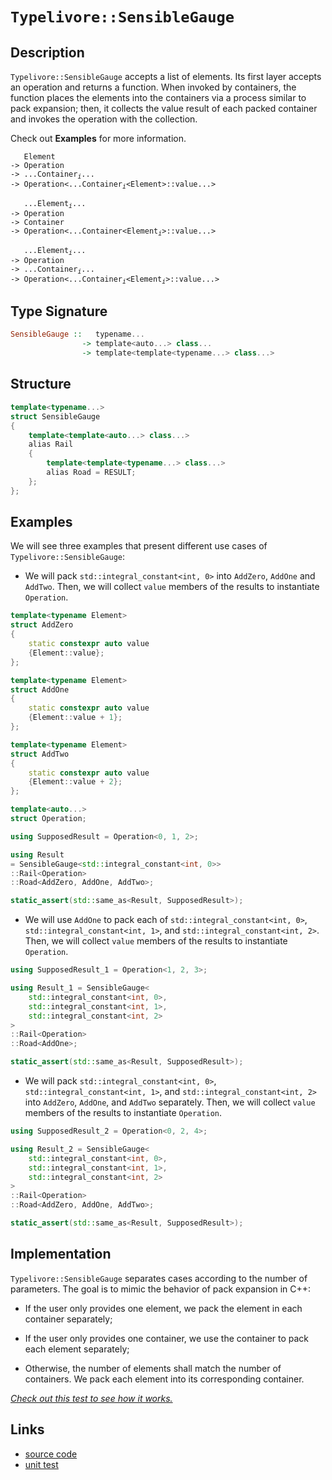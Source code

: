 <!-- Copyright 2024 Feng Mofan
SPDX-License-Identifier: Apache-2.0 -->

# `Typelivore::SensibleGauge`

## Description

`Typelivore::SensibleGauge` accepts a list of elements.
Its first layer accepts an operation and returns a function.
When invoked by containers, the function places the elements into the containers via a process similar to pack expansion;
then, it collects the value result of each packed container and invokes the operation with the collection.

Check out **Examples** for more information.
<pre><code>   Element
-> Operation
-> ...Container<sub><i>i</i></sub>...
-> Operation&lt;...Container<sub><i>i</i></sub>&lt;Element&gt;::value...&gt;</code></pre>
<pre><code>   ...Element<sub><i>i</i></sub>...
-> Operation
-> Container
-> Operation&lt;...Container&lt;Element<sub><i>i</i></sub>&gt;::value...&gt;</code></pre>
<pre><code>   ...Element<sub><i>i</i></sub>...
-> Operation
-> ...Container<sub><i>i</i></sub>...
-> Operation<...Container<sub><i>i</i></sub>&lt;Element<sub><i>i</i></sub>&gt;::value...&gt;</code></pre>

## Type Signature

```Haskell
SensibleGauge ::   typename... 
                -> template<auto...> class...
                -> template<template<typename...> class...>
```

## Structure

```C++
template<typename...>
struct SensibleGauge
{
    template<template<auto...> class...>
    alias Rail
    {
        template<template<typename...> class...>
        alias Road = RESULT;
    };
};
```

## Examples

We will see three examples that present different use cases of `Typelivore::SensibleGauge`:

- We will pack `std::integral_constant<int, 0>` into `AddZero`, `AddOne` and `AddTwo`.
Then, we will collect `value` members of the results to instantiate `Operation`.

```C++
template<typename Element>
struct AddZero 
{ 
    static constexpr auto value
    {Element::value}; 
};

template<typename Element>
struct AddOne
{ 
    static constexpr auto value
    {Element::value + 1}; 
};

template<typename Element>
struct AddTwo
{ 
    static constexpr auto value
    {Element::value + 2}; 
};

template<auto...>
struct Operation;

using SupposedResult = Operation<0, 1, 2>;

using Result 
= SensibleGauge<std::integral_constant<int, 0>>
::Rail<Operation>
::Road<AddZero, AddOne, AddTwo>;

static_assert(std::same_as<Result, SupposedResult>);
```

- We will use `AddOne` to pack each of `std::integral_constant<int, 0>`, `std::integral_constant<int, 1>`, and `std::integral_constant<int, 2>`.
Then, we will collect `value` members of the results to instantiate `Operation`.

```C++
using SupposedResult_1 = Operation<1, 2, 3>;

using Result_1 = SensibleGauge<
    std::integral_constant<int, 0>,
    std::integral_constant<int, 1>,
    std::integral_constant<int, 2>
>
::Rail<Operation>
::Road<AddOne>;

static_assert(std::same_as<Result, SupposedResult>);
```

- We will pack `std::integral_constant<int, 0>`, `std::integral_constant<int, 1>`, and `std::integral_constant<int, 2>` into `AddZero`, `AddOne`, and `AddTwo` separately.
Then, we will collect `value` members of the results to instantiate `Operation`.

```C++
using SupposedResult_2 = Operation<0, 2, 4>;

using Result_2 = SensibleGauge<
    std::integral_constant<int, 0>,
    std::integral_constant<int, 1>,
    std::integral_constant<int, 2>
>
::Rail<Operation>
::Road<AddZero, AddOne, AddTwo>;

static_assert(std::same_as<Result, SupposedResult>);
```

## Implementation

`Typelivore::SensibleGauge` separates cases according to the number of parameters.
The goal is to mimic the behavior of pack expansion in C++:

- If the user only provides one element, we pack the element in each container separately;

- If the user only provides one container, we use the container to pack each element separately;

- Otherwise, the number of elements shall match the number of containers.
We pack each element into its corresponding container.

[*Check out this test to see how it works.*](https://godbolt.org/#z:OYLghAFBqd5QCxAYwPYBMCmBRdBLAF1QCcAaPECAMzwBtMA7AQwFtMQByARg9KtQYEAysib0QXACx8BBAKoBnTAAUAHpwAMvAFYTStJg1DIApACYAQuYukl9ZATwDKjdAGFUtAK4sGIAKwAzKSuADJ4DJgAcj4ARpjEElxmpAAOqAqETgwe3r4BwemZjgLhkTEs8YlcybaY9iUMQgRMxAS5Pn5BdQ3Zza0EZdFxCUkpCi1tHfndEwNDFVVjAJS2qF7EyOwcBJgsqQa7JoFuBACeqYysmAB0d9j0bIIKx9gmGgCCE8ReDgDUQkYmVi9AA4kwvMBMO8PiYAOxWT5/ZF/Xb7Q7Qk5og5MI4nCFEO43V5/ZAGBQKP4AeUuxFx2VeMJRf2%2BvwIf2UxFQRAASkw6EyUfDER9mczsRjjqc9ji8acLlc2ESSWSmBSiQARTAANzwWxegTeSLFyNZ/y1LQFxpNwsFJuZXkyRlRCr%2Bxw11Np9IEdvtyKlWt1%2BqlDz2jAIBuwIBA2rEXlud0ZgRFfvhGuOKftvvFMslWNzuMx8suzCVicNpPJlMDesxRtF9rN7It/NoAZ1tcZ1rFtu7fsdEWALsubsCHppCW9DGzWZONa2Ice4cj0dj3gTxMNGZn/rh6eTMJ3qILcolhal5xL12VFdV6ru88wkaPA%2BdPNQTHQo49LYFc47%2Bo3lGICXpima7vuIq%2Bmep4nkWBKoEBlZqgoRIfMAxCYGGzxdg2yKvkOfJ0N%2BHJcryrZSuhmHYRGQHbp8ab0bCnwwUWoGlpgfyhk8BC4U2AJAngIKYOCkJFtx4a4b2eHHui575nJcoIUhd6UhOdKNLhzL8Zy3KoERbbdtJfqsRecEXgqHEqVWmoAU%2BWn2gRfzvp%2BJHqVOR7tkG9knBJgivKucYbkm4FunuTHQeZCmyvBXiEuW2DIfeNxUVhPHPt2TkGSRunkX%2BbipTRqEJRF4UHgxFUfAA9AAVHV9UNVVMK1XVAAq2BCK19VNZ8LUNY1h4MWYgQRGSXhYKObhoAwWypBGUksVFxaKpxfm8Vunz8R86DoAAWgkqBugxCJHTJcyOMgpICBMmCqKkxB/AhfxrvGvrCmtgXroxyand9UGLYpbGWdcXFLv5G1fAQPz/Nt6BUpEh4nb6516ldDA3XdD1PS90JGQiH0xkFbqWH8XB/b9ZX/R8plYsDbCgzRfFQ2yfyw61ADuqCIxYp3aS0F1oxj92PXFh0429%2BNgwQn3xsTPNmOTiOQYN1NLcpJWbcz/zuZp5XMdVVV/K1T7shoKtOUIXipEUmDoDyT5eLQ7Lup6k6624GikKTXsK1ueswllDtO79Y4CejQlghCUJShM6DRhEuwYWIAD601zODbgJ17Zt%2B/W0YGVKOsMhD%2BcfuglE7ftXJe7D8OYDXO0c1zftUyjyDJyhCQEBAsfRgo1wdwabj2wojsEF7lvWxktsj2PrzLBFvWG8bEyk%2BbTpDpPNt20HBDJ1wbleu7XA%2B17gQhevg7Obv%2B8kYC4fCaJ0cnMjBBxyACeYEntCp9dLQZ1nP4OdsCkFfu/T%2B39f7o3/utTOggvZk0NKA7svcP6CC/nSH%2BacYFSkAb7esuF84UROEXH0JcQAuXLicWuCMW4qzboPJQbQe5vz7gPNUUpZ5OwnlbbeXD1rYAXv7JeRsTZ/AVpVC2vDp471Hk7ZOZhD5u2Lh7U%2BfxJAX0kRva%2Bci96KJdvfYEkcxJSjAfHdBkDsGGFgYA4ByCzqsLQYnTBUD042PgWvJBZinEYJTlYgBHj8GHnIQXEhR9i55woWXCue0DoNzhpEeJTdNH6wYZ3ZhqD%2B5sEHpw3ePCp5KFkXPQ0QiLAcFWLQTg/heB%2BG4LwVAnA3DWGsCydYmxOLmECDwUg0sOBaGWKsAA1gESQNwNCSC4HCQIGh/AaDMAANnmWYAAHMs/QnBJC8BYBIDQntalaFIA0jgvAFAgE9r0/ppA4CwBgIgEA6wCCpDiuQSgaB9h0ASFEa4nBVDLPmQAWnmZIP4wBkCXSkDcMwvBbaEBIHgOOJ9%2BCCBEGIdgUgZCCEUCodQfSdB6HZnSVInAeAVKqTUzQ9TOBUjik89kqAqB/F%2BQCoFIKwWk1GYoiAHh3n0Aep0rgyxeAXPKVcpAbzUgfLIBQCA4rJUgGAFIFINAnYJFORAWIFLSCxAiK0M4xLeDauYMQM4VJYjaEwA4fVpA3k8XhrQPVuLSBYFiJCNwYhaCnLqU6vYhhgDiEdfgTCDg8DaifJq26Fq4rbG6Z/SpjraBCTpMajwWBNVQzwNsr1obiCxGnlqFgvqE1GApasKgBhgAKAAGp4EwOzCctTulIuEKIcQ6Km1YrUJq3QJ8DDFtMJYaw%2BghKnMgKsVAc1siev%2BbHd0/arCWDMAc1A2biDwrDaOnoFrGguAYO4TwnQ9BhAiMMSoowT5FCyAIaYfhz0ZEvQwBYIxqibuDQIfoUx935BPnYLdfRJiDGPYsM9th/3Xr0HMNoj7T3VFWAoNpWwJCko4NU0g%2BzKUcEZX8wFwLQXgo5X8CAuBYV8uGgKoVJbVgIEwJ%2BUYEAhkgEkIEG4ABOQIcJJDjLMJIeZuz/DzOY%2BsjgmzSDbK6TceZXB5nLOY8syT/gJn%2BFY/M1DmqjknLOT0ktVzbkQCQA82lLyZWoB5Z875HBWgsG1HCf5TBkLOi4Mxm4XAxnQvwEQVdCKMXNtRRIaQ7alCdsdboFIBKmBErqUhlDaHDlUppXFP49LHrEEs9Z2zqp7OOecxoAj3KJW8uJoEMwgrNO4tWLplAxm8sJEM7K3lIALNWf%2BelhVzGuCe2VbsYgaqNWOsNbqq1fXjWmvNZar1Nrwx2odQc51rr3Weu6VgAtRh/XTbwEGxwobPUHIjcgKNVrY2aoTbEJNZwU3bAOemzN3Ts25qUPmwtg4tNlqYBW6ttb61WqbSi1tfnZAdpxQc4L%2BhfUoGaZYIdsQR10cORO66nBp1v1nWDiwi76krrXVD2D9Rf3OAgK4MDJ8j3lCfXoC9jQCdpDvY0KDSxv3Y9fU0UDn6b0vsaO%2BgDxPoPgaZ3kFnEGOcntp7B%2BDaLIvksdUcpLKWbN2aHA5pzYyCNEfcwVsjJX%2BmUeo1gRI0O43CdE458ZcJFNwimZILjQKT7RbU7YDTwqys6b03F8e0raumbYJwCzLKWAKG1JdbU8uMQTFc8R%2BFegvstrRb9zFAWAd4uCKF8LJLBNRdU7Fx58XEte%2BBT7v3z1A%2BFlXlyyrkqCuBGK/b0VFWTNSteSXurfvrbJwD8x5OQe97Z74HQTr3XNWDYdd0/vw2t1WvG4ISbmqZvADdbQD1VrFuFvO7wQNv7NvhtUJG3Y%2B30FxoOUdk7Z202rqu7wG7eafXLce6Vvg5aq01rrSWT7shvtR68/9rtIBgi9uMMjiHmOYeNCepVS9xzrWCo6HLo5YD/4/oM47p7q86Hq7o07AZk7ZAU6oGlCAYk5069Bvo84Ho4E46M7zBYFc7fr4FfogYkGc5C5rAbAIYCop7i5LqcBS7e6%2B7%2B4F67BF7K4kCq4V4UakBUY0Y65Ib64gBmCOaBCBD%2BCzITK7LSFwhSYqYS6cDqbnKCHDKSD%2BAsb%2BDLILLMaSDMZTJsZcBf6cCBDMHobkalZIZQoqEsHHLq7lKrDZqZDOCSBAA)

## Links

- [source code](../../../../conceptrodon/typelivore/sensible_gauge.hpp)
- [unit test](../../../../tests/unit/typelivore/sensible_gauge.test.hpp)
